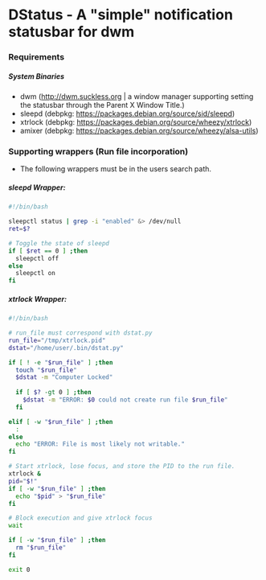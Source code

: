 # DStatus - A "simple" notification statusbar for dwm

### Requirements
##### System Binaries
* dwm (http://dwm.suckless.org | a window manager supporting setting the statusbar through the Parent X Window Title.)
* sleepd (debpkg: https://packages.debian.org/source/sid/sleepd) 
* xtrlock (debpkg: https://packages.debian.org/source/wheezy/xtrlock)
* amixer  (debpkg: https://packages.debian.org/source/wheezy/alsa-utils)




### Supporting wrappers (Run file incorporation)
* The following wrappers must be in the users search path.

##### sleepd Wrapper:
```bash
#!/bin/bash

sleepctl status | grep -i "enabled" &> /dev/null
ret=$?

# Toggle the state of sleepd
if [ $ret == 0 ] ;then
  sleepctl off 
else
  sleepctl on
fi
```


##### xtrlock Wrapper:
```bash
#!/bin/bash

# run_file must correspond with dstat.py
run_file="/tmp/xtrlock.pid"
dstat="/home/user/.bin/dstat.py"

if [ ! -e "$run_file" ] ;then
  touch "$run_file"
  $dstat -m "Computer Locked"
  
  if [ $? -gt 0 ] ;then
    $dstat -m "ERROR: $0 could not create run file $run_file"
  fi

elif [ -w "$run_file" ] ;then
  :
else
  echo "ERROR: File is most likely not writable."
fi

# Start xtrlock, lose focus, and store the PID to the run file.
xtrlock &
pid="$!"
if [ -w "$run_file" ] ;then
  echo "$pid" > "$run_file"
fi

# Block execution and give xtrlock focus
wait 

if [ -w "$run_file" ] ;then
  rm "$run_file" 
fi

exit 0
```
